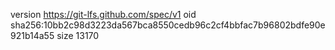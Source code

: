 version https://git-lfs.github.com/spec/v1
oid sha256:10bb2c98d3223da567bca8550cedb96c2cf4bbfac7b96802bdfe90e921b14a55
size 13170
